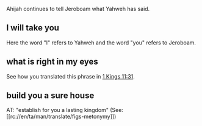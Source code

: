Ahijah continues to tell Jeroboam what Yahweh has said.

## I will take you ##

Here the word "I" refers to Yahweh and the word "you" refers to Jeroboam.

## what is right in my eyes ##

See how you translated this phrase in [1 Kings 11:31](./31.md).

## build you a sure house ##

AT: "establish for you a lasting kingdom" (See: [[rc://en/ta/man/translate/figs-metonymy]])